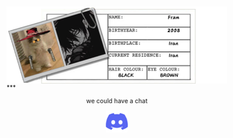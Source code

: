 <img src='https://raw.githubusercontent.com/Fr-zm/Fr-zm/refs/heads/main/readme/header.png' align="left">
***
<p align="center">we could have a chat</p>
<p align="center">
  <a href="https://discord.com/users/frzm" target="_blank">
    <img src="https://raw.githubusercontent.com/Fr-zm/Fr-zm/refs/heads/main/readme/discord.png" alt="Discord" width="50">
  </a>
</p>
